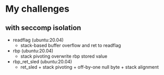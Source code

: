# My challenges
## with seccomp isolation
- readflag (ubuntu:20.04)
	- stack-based buffer overflow and ret to readflag
- rbp (ubuntu:20.04)
	- stack pivoting overwrite rbp stored value
- rbp_ret_sled (ubuntu:20.04)
	- ret_sled + stack pivoting + off-by-one null byte + stack alignment
